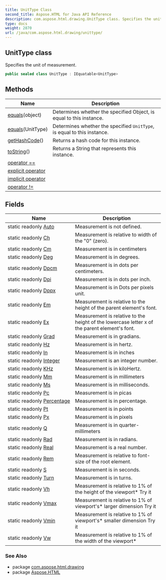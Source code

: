 ```yaml
---
title: UnitType Class
second_title: Aspose.HTML for Java API Reference
description: com.aspose.html.drawing.UnitType class. Specifies the unit of measurement
type: docs
weight: 2870
url: /java/com.aspose.html.drawing/unittype/
---
```

## UnitType class

Specifies the unit of measurement.

```java
public sealed class UnitType : IEquatable<UnitType>
```

## Methods

| Name | Description |
| --- | --- |
| [equals](../../com.aspose.html.drawing/unittype/equals/#equals_1)(object) | Determines whether the specified Object, is equal to this instance. |
| [equals](../../com.aspose.html.drawing/unittype/equals/#equals)(UnitType) | Determines whether the specified `UnitType`, is equal to this instance. |
| [getHashCode](../../com.aspose.html.drawing/unittype/gethashcode/)() | Returns a hash code for this instance. |
| [toString](../../com.aspose.html.drawing/unittype/toString/)() | Returns a String that represents this instance. |
| [operator ==](../../com.aspose.html.drawing/unittype/op_equality/) |  |
| [explicit operator](../../com.aspose.html.drawing/unittype/op_explicit/) |  |
| [implicit operator](../../com.aspose.html.drawing/unittype/op_implicit/) |  |
| [operator !=](../../com.aspose.html.drawing/unittype/op_inequality/) |  |

## Fields

| Name | Description |
| --- | --- |
| static readonly [Auto](../../com.aspose.html.drawing/unittype/auto/) | Measurement is not defined. |
| static readonly [Ch](../../com.aspose.html.drawing/unittype/ch/) | Measurement is relative to width of the "0" (zero). |
| static readonly [Cm](../../com.aspose.html.drawing/unittype/cm/) | Measurement is in centimeters |
| static readonly [Deg](../../com.aspose.html.drawing/unittype/deg/) | Measurement is in degrees. |
| static readonly [Dpcm](../../com.aspose.html.drawing/unittype/dpcm/) | Measurement is in dots per centimeters. |
| static readonly [Dpi](../../com.aspose.html.drawing/unittype/dpi/) | Measurement is in dots per inch. |
| static readonly [Dppx](../../com.aspose.html.drawing/unittype/dppx/) | Measurement is in Dots per pixels unit. |
| static readonly [Em](../../com.aspose.html.drawing/unittype/em/) | Measurement is relative to the height of the parent element's font. |
| static readonly [Ex](../../com.aspose.html.drawing/unittype/ex/) | Measurement is relative to the height of the lowercase letter x of the parent element's font. |
| static readonly [Grad](../../com.aspose.html.drawing/unittype/grad/) | Measurement is in gradians. |
| static readonly [Hz](../../com.aspose.html.drawing/unittype/hz/) | Measurement is in hertz. |
| static readonly [In](../../com.aspose.html.drawing/unittype/in/) | Measurement is in inches |
| static readonly [Integer](../../com.aspose.html.drawing/unittype/integer/) | Measurement is an integer number. |
| static readonly [KHz](../../com.aspose.html.drawing/unittype/khz/) | Measurement is in kiloHertz. |
| static readonly [Mm](../../com.aspose.html.drawing/unittype/mm/) | Measurement is in millimeters |
| static readonly [Ms](../../com.aspose.html.drawing/unittype/ms/) | Measurement is in milliseconds. |
| static readonly [Pc](../../com.aspose.html.drawing/unittype/pc/) | Measurement is in picas |
| static readonly [Percentage](../../com.aspose.html.drawing/unittype/percentage/) | Measurement is in percentage. |
| static readonly [Pt](../../com.aspose.html.drawing/unittype/pt/) | Measurement is in points |
| static readonly [Px](../../com.aspose.html.drawing/unittype/px/) | Measurement is in pixels |
| static readonly [Q](../../com.aspose.html.drawing/unittype/q/) | Measurement is in quarter-millimeters |
| static readonly [Rad](../../com.aspose.html.drawing/unittype/rad/) | Measurement is in radians. |
| static readonly [Real](../../com.aspose.html.drawing/unittype/real/) | Measurement is a real number. |
| static readonly [Rem](../../com.aspose.html.drawing/unittype/rem/) | Measurement is relative to font-size of the root element. |
| static readonly [S](../../com.aspose.html.drawing/unittype/s/) | Measurement is in seconds. |
| static readonly [Turn](../../com.aspose.html.drawing/unittype/turn/) | Measurement is in turns. |
| static readonly [Vh](../../com.aspose.html.drawing/unittype/vh/) | Measurement is relative to 1% of the height of the viewport* Try it |
| static readonly [Vmax](../../com.aspose.html.drawing/unittype/vmax/) | Measurement is relative to 1% of viewport's* larger dimension Try it |
| static readonly [Vmin](../../com.aspose.html.drawing/unittype/vmin/) | Measurement is relative to 1% of viewport's* smaller dimension Try it |
| static readonly [Vw](../../com.aspose.html.drawing/unittype/vw/) | Measurement is relative to 1% of the width of the viewport* |

### See Also

* package [com.aspose.html.drawing](../../com.aspose.html.drawing/)
* package [Aspose.HTML](../../)

